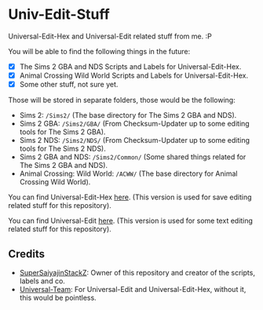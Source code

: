 # Univ-Edit-Stuff
Universal-Edit-Hex and Universal-Edit related stuff from me. :P

You will be able to find the following things in the future:

- [x] The Sims 2 GBA and NDS Scripts and Labels for Universal-Edit-Hex.
- [x] Animal Crossing Wild World Scripts and Labels for Universal-Edit-Hex.
- [x] Some other stuff, not sure yet.

Those will be stored in separate folders, those would be the following:
* Sims 2: `/Sims2/` (The base directory for The Sims 2 GBA and NDS).
* Sims 2 GBA: `/Sims2/GBA/` (From Checksum-Updater up to some editing tools for The Sims 2 GBA).
* Sims 2 NDS: `/Sims2/NDS/` (From Checksum-Updater up to some editing tools for The Sims 2 NDS).
* Sims 2 GBA and NDS: `/Sims2/Common/` (Some shared things related for The Sims 2 GBA and NDS).
* Animal Crossing: Wild World: `/ACWW/` (The base directory for Animal Crossing Wild World).

You can find Universal-Edit-Hex [here](https://github.com/Universal-Team/Universal-Edit-Hex). (This version is used for save editing related stuff for this repository).

You can find Universal-Edit [here](https://github.com/Universal-Team/Universal-Edit). (This version is used for some text editing related stuff for this repository).

## Credits
- [SuperSaiyajinStackZ](https://github.com/SuperSaiyajinStackZ): Owner of this repository and creator of the scripts, labels and co.
- [Universal-Team](https://github.com/Universal-Team): For Universal-Edit and Universal-Edit-Hex, without it, this would be pointless.
